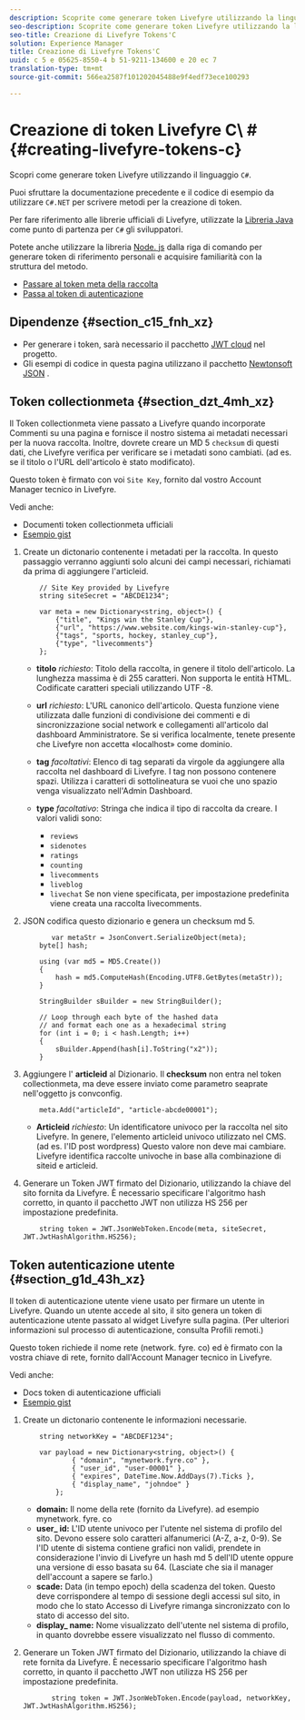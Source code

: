```yaml
---
description: Scoprite come generare token Livefyre utilizzando la lingua "C
seo-description: Scoprite come generare token Livefyre utilizzando la lingua "C
seo-title: Creazione di Livefyre Tokens'C
solution: Experience Manager
title: Creazione di Livefyre Tokens'C
uuid: c 5 e 05625-8550-4 b 51-9211-134600 e 20 ec 7
translation-type: tm+mt
source-git-commit: 566ea2587f101202045488e9f4edf73ece100293

---
```



# Creazione di token Livefyre C\ # {#creating-livefyre-tokens-c}

Scopri come generare token Livefyre utilizzando il linguaggio ``C#``.

Puoi sfruttare la documentazione precedente e il codice di esempio da utilizzare `C#.NET` per scrivere metodi per la creazione di token.

Per fare riferimento alle librerie ufficiali di Livefyre, utilizzate la [Libreria Java](https://github.com/Livefyre/livefyre-java-utils) come punto di partenza per `C#` gli sviluppatori.

Potete anche utilizzare la libreria [Node. js](https://github.com/Livefyre/livefyre-nodejs-utils) dalla riga di comando per generare token di riferimento personali e acquisire familiarità con la struttura del metodo.

* [Passare al token meta della raccolta](https://gist.github.com/gibron/56cb9c7060bf4816c4c5#the-collectionMeta-token)
* [Passa al token di autenticazione](https://gist.github.com/gibron/56cb9c7060bf4816c4c5#the-auth-token)

## Dipendenze {#section_c15_fnh_xz}

* Per generare i token, sarà necessario il pacchetto [JWT cloud](https://www.nuget.org/packages/JWT) nel progetto.
* Gli esempi di codice in questa pagina utilizzano il pacchetto [Newtonsoft JSON](https://www.nuget.org/packages/newtonsoft.json/) .

## Token collectionmeta {#section_dzt_4mh_xz}

Il Token collectionmeta viene passato a Livefyre quando incorporate Commenti su una pagina e fornisce il nostro sistema ai metadati necessari per la nuova raccolta. Inoltre, dovrete creare un MD 5 `checksum` di questi dati, che Livefyre verifica per verificare se i metadati sono cambiati. (ad es. se il titolo o l'URL dell'articolo è stato modificato).

Questo token è firmato con voi `Site Key`, fornito dal vostro Account Manager tecnico in Livefyre.

Vedi anche:

* Documenti token collectionmeta ufficiali
* [Esempio gist](https://gist.github.com/pcolombo/dbbea020618c521a2bd5)

1. Create un dictonario contenente i metadati per la raccolta. In questo passaggio verranno aggiunti solo alcuni dei campi necessari, richiamati da prima di aggiungere l'articleid.

   ```
       // Site Key provided by Livefyre 
       string siteSecret = "ABCDE1234"; 
   
       var meta = new Dictionary<string, object>() { 
           {"title", "Kings win the Stanley Cup"}, 
           {"url", "https://www.website.com/kings-win-stanley-cup"}, 
           {"tags", "sports, hockey, stanley_cup"}, 
           {"type", "livecomments"} 
       };
   ```

   * **titolo** *richiesto*: Titolo della raccolta, in genere il titolo dell'articolo. La lunghezza massima è di 255 caratteri. Non supporta le entità HTML. Codificate caratteri speciali utilizzando UTF -8.
   * **url** *richiesto*: L'URL canonico dell'articolo. Questa funzione viene utilizzata dalle funzioni di condivisione dei commenti e di sincronizzazione social network e collegamenti all'articolo dal dashboard Amministratore. Se si verifica localmente, tenete presente che Livefyre non accetta «localhost» come dominio.
   * **tag** *facoltativi*: Elenco di tag separati da virgole da aggiungere alla raccolta nel dashboard di Livefyre. I tag non possono contenere spazi. Utilizza i caratteri di sottolineatura se vuoi che uno spazio venga visualizzato nell'Admin Dashboard.
   * **type** *facoltativo*: Stringa che indica il tipo di raccolta da creare. I valori validi sono:

      * `reviews`
      * `sidenotes`
      * `ratings`
      * `counting`
      * `livecomments`
      * `liveblog`
      * `livechat`
      Se non viene specificata, per impostazione predefinita viene creata una raccolta livecomments.


1. JSON codifica questo dizionario e genera un checksum md 5.

   ```
          var metaStr = JsonConvert.SerializeObject(meta); 
       byte[] hash; 
   
       using (var md5 = MD5.Create()) 
       { 
           hash = md5.ComputeHash(Encoding.UTF8.GetBytes(metaStr)); 
       } 
   
       StringBuilder sBuilder = new StringBuilder(); 
   
       // Loop through each byte of the hashed data  
       // and format each one as a hexadecimal string  
       for (int i = 0; i < hash.Length; i++) 
       { 
           sBuilder.Append(hash[i].ToString("x2")); 
       } 
   ```

1. Aggiungere l' **articleid** al Dizionario. Il **checksum** non entra nel token collectionmeta, ma deve essere inviato come parametro seaprate nell'oggetto js convconfig.

   ```
       meta.Add("articleId", "article-abcde00001"); 
   ```

   * **Articleid** *richiesto*: Un identificatore univoco per la raccolta nel sito Livefyre. In genere, l'elemento articleid univoco utilizzato nel CMS. (ad es. l'ID post wordpress) Questo valore non deve mai cambiare. Livefyre identifica raccolte univoche in base alla combinazione di siteid e articleid.

1. Generare un Token JWT firmato del Dizionario, utilizzando la chiave del sito fornita da Livefyre. È necessario specificare l'algoritmo hash corretto, in quanto il pacchetto JWT non utilizza HS 256 per impostazione predefinita.

   ```
       string token = JWT.JsonWebToken.Encode(meta, siteSecret, JWT.JwtHashAlgorithm.HS256);
   ```

## Token autenticazione utente {#section_g1d_43h_xz}

Il token di autenticazione utente viene usato per firmare un utente in Livefyre. Quando un utente accede al sito, il sito genera un token di autenticazione utente passato al widget Livefyre sulla pagina. (Per ulteriori informazioni sul processo di autenticazione, consulta Profili remoti.)

Questo token richiede il nome rete (network. fyre. co) ed è firmato con la vostra chiave di rete, fornito dall'Account Manager tecnico in Livefyre.

Vedi anche:

* Docs token di autenticazione ufficiali
* [Esempio gist](https://gist.github.com/pcolombo/7d7403172c28734c87e2)

1. Create un dictonario contenente le informazioni necessarie.

   ```
       string networkKey = "ABCDEF1234"; 
   
       var payload = new Dictionary<string, object>() {  
               { "domain", "mynetwork.fyre.co" }, 
               { "user_id", "user-00001" }, 
               { "expires", DateTime.Now.AddDays(7).Ticks }, 
               { "display_name", "johndoe" } 
           }; 
   ```

   * **domain:** Il nome della rete (fornito da Livefyre). ad esempio mynetwork. fyre. co
   * **user_ id:** L'ID utente univoco per l'utente nel sistema di profilo del sito. Devono essere solo caratteri alfanumerici (A-Z, a-z, 0-9). Se l'ID utente di sistema contiene grafici non validi, prendete in considerazione l'invio di Livefyre un hash md 5 dell'ID utente oppure una versione di esso basata su 64. (Lasciate che sia il manager dell'account a sapere se farlo.)
   * **scade:** Data (in tempo epoch) della scadenza del token. Questo deve corrispondere al tempo di sessione degli accessi sul sito, in modo che lo stato Accesso di Livefyre rimanga sincronizzato con lo stato di accesso del sito.
   * **display_ name:** Nome visualizzato dell'utente nel sistema di profilo, in quanto dovrebbe essere visualizzato nel flusso di commento.

1. Generare un Token JWT firmato del Dizionario, utilizzando la chiave di rete fornita da Livefyre. È necessario specificare l'algoritmo hash corretto, in quanto il pacchetto JWT non utilizza HS 256 per impostazione predefinita.

   ```
          string token = JWT.JsonWebToken.Encode(payload, networkKey, JWT.JwtHashAlgorithm.HS256);
   ```

